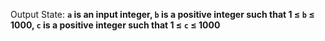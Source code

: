 Output State: **`a` is an input integer, `b` is a positive integer such that 1 ≤ `b` ≤ 1000, `c` is a positive integer such that 1 ≤ `c` ≤ 1000**